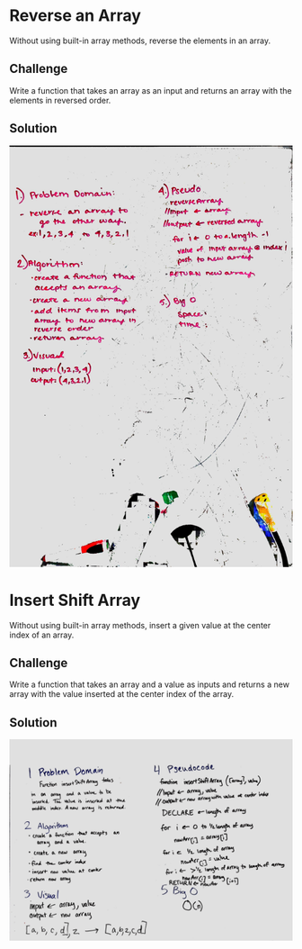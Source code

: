 # Reverse an Array
Without using built-in array methods, reverse the elements in an array.

## Challenge
Write a function that takes an array as an input and returns an array with the elements in reversed order.

## Solution
![Whiteboarding Image 01](assets/array_reverse.jpg)

# Insert Shift Array
Without using built-in array methods, insert a given value at the center index of an array.

## Challenge
Write a function that takes an array and a value as inputs and returns a new array with the value inserted at the center index of the array.

## Solution
![Whiteboarding Image 02](assets/array_shift.jpg)
